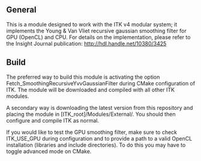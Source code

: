 General
------

This is a module designed to work with the ITK v4 modular system; it implements the Young & Van Vliet recursive gaussian smoothing filter for GPU (OpenCL) and CPU. For details on the implementation, please refer to the Insight Journal publication: http://hdl.handle.net/10380/3425

Build
-----

The preferred way to build this module is activating the option Fetch_SmoothingRecursiveYvvGaussianFilter during CMake configuration of ITK. The module will be downloaded and compiled with all other ITK modules.

A secondary way is downloading the latest version from this repository and placing the module in [ITK_root]/Modules/External/. You should then configure and compile ITK as normal.

If you would like to test the GPU smoothing filter, make sure to check ITK_USE_GPU during configuration and to provide a path to a valid OpenCL installation (libraries and include directories). To do this you may have to toggle advanced mode on CMake.
